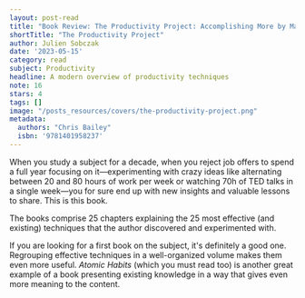 ```yaml
---
layout: post-read
title: "Book Review: The Productivity Project: Accomplishing More by Managing Your Time, Attention, and Energy Better"
shortTitle: "The Productivity Project"
author: Julien Sobczak
date: '2023-05-15'
category: read
subject: Productivity
headline: A modern overview of productivity techniques
note: 16
stars: 4
tags: []
image: "/posts_resources/covers/the-productivity-project.png"
metadata:
  authors: "Chris Bailey"
  isbn: '9781401958237'
---
```


When you study a subject for a decade, when you reject job offers to spend a full year focusing on it—experimenting with crazy ideas like alternating between 20 and 80 hours of work per week or watching 70h of TED talks in a single week—you for sure end up with new insights and valuable lessons to share. This is this book.

The books comprise 25 chapters explaining the 25 most effective (and existing) techniques that the author discovered and experimented with.

If you are looking for a first book on the subject, it's definitely a good one. Regrouping effective techniques in a well-organized volume makes them even more useful. _Atomic Habits_ (which you must read too) is another great example of a book presenting existing knowledge in a way that gives even more meaning to the content.
    